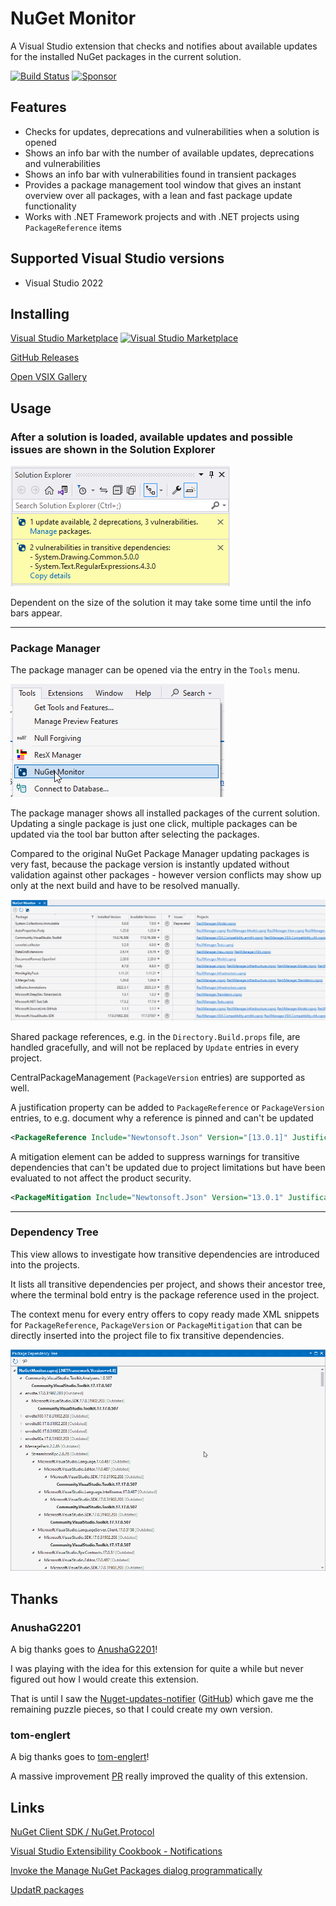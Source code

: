 # NuGet Monitor

A Visual Studio extension that checks and notifies about available updates
for the installed NuGet packages in the current solution.

[![Build Status](https://github.com/sboulema/NuGetMonitor/actions/workflows/workflow.yml/badge.svg)](https://github.com/sboulema/NuGetMonitor/actions/workflows/workflow.yml)
[![Sponsor](https://img.shields.io/badge/-Sponsor-fafbfc?logo=GitHub%20Sponsors)](https://github.com/sponsors/sboulema)

## Features

- Checks for updates, deprecations and vulnerabilities when a solution is opened
- Shows an info bar with the number of available updates, deprecations and vulnerabilities
- Shows an info bar with vulnerabilities found in transient packages
- Provides a package management tool window that gives an instant overview over all packages, with a lean and fast package update functionality
- Works with .NET Framework projects and with .NET projects using `PackageReference` items

## Supported Visual Studio versions

- Visual Studio 2022

## Installing

[Visual Studio Marketplace](https://marketplace.visualstudio.com/items?itemName=SamirBoulema.NuGetMonitor) [![Visual Studio Marketplace](https://img.shields.io/vscode-marketplace/v/SamirBoulema.NuGetMonitor.svg?style=flat)](https://marketplace.visualstudio.com/items?itemName=SamirBoulema.NuGetMonitor)

[GitHub Releases](https://github.com/sboulema/NuGetMonitor/releases)

[Open VSIX Gallery](https://www.vsixgallery.com/extension/NuGetMonitor.2a6fbffe-f3fd-4bf8-98cc-5ae2c833a1c7)

## Usage

### After a solution is loaded, available updates and possible issues are shown in the Solution Explorer

![InfoBar](art/Screenshot2.png)

Dependent on the size of the solution it may take some time until the info bars appear. 

---
### Package Manager

The package manager can be opened via the entry in the `Tools` menu.

![MenuEntry](art/MenuEntry.png)

The package manager shows all installed packages of the current solution. Updating a single package is just one click, multiple packages can be updated via the tool bar button after selecting the packages.

Compared to the original NuGet Package Manager updating packages is very fast, because the package version is instantly updated without validation against other packages - however version conflicts may show up only at the next build and have to be resolved manually.

![ToolWindow](art/ToolWindow.png)

Shared package references, e.g. in the `Directory.Build.props` file, are handled gracefully, and will not be replaced by `Update` entries in every project.

CentralPackageManagement (`PackageVersion` entries) are supported as well.

A justification property can be added to `PackageReference` or `PackageVersion` entries, to e.g. document why a reference is pinned and can't be updated
```xml
<PackageReference Include="Newtonsoft.Json" Version="[13.0.1]" Justification="Can't update due to Visual Studio extension limitations">
```

A mitigation element can be added to suppress warnings for transitive dependencies that can't be updated due to project limitations but have been evaluated to not affect the product security.
```xml
<PackageMitigation Include="Newtonsoft.Json" Version="13.0.1" Justification="Can't update due to Visual Studio extension limitations">
```
---
### Dependency Tree

This view allows to investigate how transitive dependencies are introduced into the projects.

It lists all transitive dependencies per project, and shows their ancestor tree, where the terminal bold entry is the package reference used in the project.

The context menu for every entry offers to copy ready made XML snippets for `PackageReference`, `PackageVersion` or `PackageMitigation` that can be directly inserted into the project file to fix transitive dependencies.

![DependencyTree](art/DependencyTree.png)

## Thanks

### AnushaG2201

A big thanks goes to [AnushaG2201](https://github.com/AnushaG2201)!

I was playing with the idea for this extension for quite a while but never figured out how I would create this extension.

That is until I saw the [Nuget-updates-notifier](https://marketplace.visualstudio.com/items?itemName=Anusha.NugetPackageUpdateNotifier) ([GitHub](https://github.com/AnushaG2201/Nuget-updates-notifier)) which gave me the remaining puzzle pieces, so that I could create my own version.

### tom-englert

A big thanks goes to [tom-englert](https://github.com/tom-englert)!

A massive improvement [PR](https://github.com/sboulema/NuGetMonitor/pull/4) really improved the quality of this extension.

## Links

[NuGet Client SDK / NuGet.Protocol](https://learn.microsoft.com/en-us/nuget/reference/nuget-client-sdk)

[Visual Studio Extensibility Cookbook - Notifications](https://www.vsixcookbook.com/recipes/notifications.html)

[Invoke the Manage NuGet Packages dialog programmatically](https://devblogs.microsoft.com/nuget/invoke-manage-nuget-packages-dialog-programmatically/)

[UpdatR packages](https://github.com/OskarKlintrot/UpdatR)